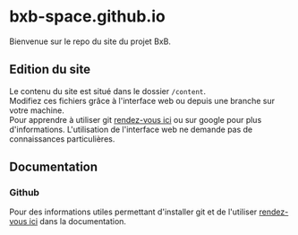 # bxb-space.github.io
Bienvenue sur le repo du site du projet BxB.  

## Edition du site
Le contenu du site est situé dans le dossier `/content`.  
Modifiez ces fichiers grâce à l'interface web ou depuis une branche sur votre machine.  
Pour apprendre à utiliser git [rendez-vous ici](/documentation/github.md) ou sur google pour plus d'informations.  L'utilisation de l'interface web ne demande pas de connaissances particulières.  



## Documentation
### Github
Pour des informations utiles permettant d'installer git et de l'utiliser [rendez-vous ici](/documentation/github.md) dans la documentation.
